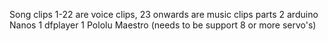 Song clips 1-22 are voice clips, 23 onwards are music clips
parts
2 arduino Nanos
1 dfplayer
1 Pololu Maestro (needs to be support 8 or more servo's)
